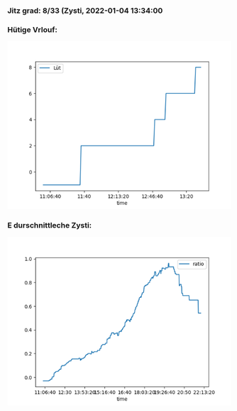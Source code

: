 ### Jitz grad: 8/33 (Zysti, 2022-01-04 13:34:00

### Hütige Vrlouf:
![Graph](Today.png)

### E durschnittleche Zysti:
![Graph](Zysti.png)